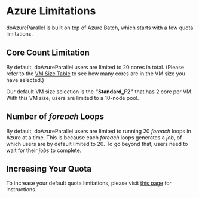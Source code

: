 # Azure Limitations

doAzureParallel is built on top of Azure Batch, which starts with a few quota limitations.

## Core Count Limitation

By default, doAzureParallel users are limited to 20 cores in total. (Please refer to the [VM Size Table](./10-vm-sizes.md#vm-size-table) to see how many cores are in the VM size you have selected.)

Our default VM size selection is the **"Standard_F2"** that has 2 core per VM. With this VM size, users are limited to a 10-node pool.

## Number of *foreach* Loops

By default, doAzureParallel users are limited to running 20 *foreach* loops in Azure at a time. This is because each *foreach* loops generates a *job*, of which users are by default limited to 20. To go beyond that, users need to wait for their *jobs* to complete.

## Increasing Your Quota

To increase your default quota limitations, please visit [this page](https://docs.microsoft.com/en-us/azure/batch/batch-quota-limit#increase-a-quota) for instructions.

